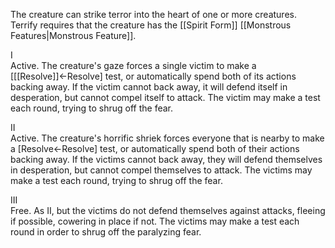 The creature can strike terror into the heart of one or more creatures. Terrify requires that the creature has the [[Spirit Form]] [[Monstrous Features|Monstrous Feature]].

I<br>Active. The creature's gaze forces a single victim to make a \[[[Resolve]]←Resolve\] test, or automatically spend both of its actions backing away. If the victim cannot back away, it will defend itself in desperation, but cannot compel itself to attack. The victim may make a test each round, trying to shrug off the fear.

II<br>Active. The creature's horrific shriek forces everyone that is nearby to make a \[Resolve←Resolve\] test, or automatically spend both of their actions backing away. If the victims cannot back away, they will defend themselves in desperation, but cannot compel themselves to attack. The victims may make a test each round, trying to shrug off the fear.

III<br>Free. As II, but the victims do not defend themselves against attacks, fleeing if possible, cowering in place if not. The victims may make a test each round in order to shrug off the paralyzing fear.